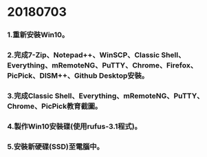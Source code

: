 # 20180703
### 1.重新安裝Win10。
### 2.完成7-Zip、Notepad++、WinSCP、Classic Shell、Everything、mRemoteNG、PuTTY、Chrome、Firefox、PicPick、DISM++、Github Desktop安裝。
### 3.完成Classic Shell、Everything、mRemoteNG、PuTTY、Chrome、PicPick教育截圖。
### 4.製作Win10安裝碟(使用rufus-3.1程式)。
### 5.安裝新硬碟(SSD)至電腦中。
